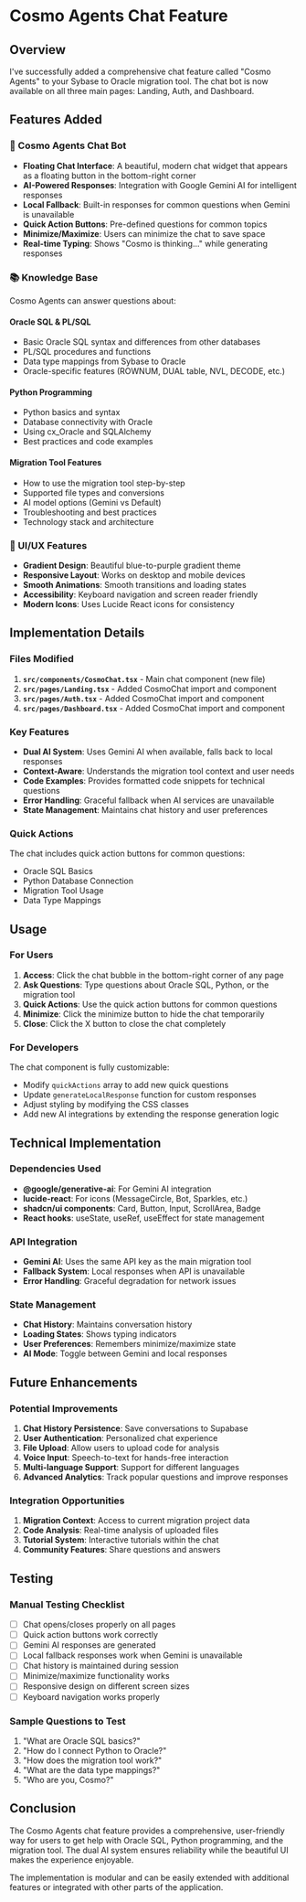 # Cosmo Agents Chat Feature

## Overview
I've successfully added a comprehensive chat feature called "Cosmo Agents" to your Sybase to Oracle migration tool. The chat bot is now available on all three main pages: Landing, Auth, and Dashboard.

## Features Added

### 🤖 Cosmo Agents Chat Bot
- **Floating Chat Interface**: A beautiful, modern chat widget that appears as a floating button in the bottom-right corner
- **AI-Powered Responses**: Integration with Google Gemini AI for intelligent responses
- **Local Fallback**: Built-in responses for common questions when Gemini is unavailable
- **Quick Action Buttons**: Pre-defined questions for common topics
- **Minimize/Maximize**: Users can minimize the chat to save space
- **Real-time Typing**: Shows "Cosmo is thinking..." while generating responses

### 📚 Knowledge Base
Cosmo Agents can answer questions about:

#### Oracle SQL & PL/SQL
- Basic Oracle SQL syntax and differences from other databases
- PL/SQL procedures and functions
- Data type mappings from Sybase to Oracle
- Oracle-specific features (ROWNUM, DUAL table, NVL, DECODE, etc.)

#### Python Programming
- Python basics and syntax
- Database connectivity with Oracle
- Using cx_Oracle and SQLAlchemy
- Best practices and code examples

#### Migration Tool Features
- How to use the migration tool step-by-step
- Supported file types and conversions
- AI model options (Gemini vs Default)
- Troubleshooting and best practices
- Technology stack and architecture

### 🎨 UI/UX Features
- **Gradient Design**: Beautiful blue-to-purple gradient theme
- **Responsive Layout**: Works on desktop and mobile devices
- **Smooth Animations**: Smooth transitions and loading states
- **Accessibility**: Keyboard navigation and screen reader friendly
- **Modern Icons**: Uses Lucide React icons for consistency

## Implementation Details

### Files Modified
1. **`src/components/CosmoChat.tsx`** - Main chat component (new file)
2. **`src/pages/Landing.tsx`** - Added CosmoChat import and component
3. **`src/pages/Auth.tsx`** - Added CosmoChat import and component  
4. **`src/pages/Dashboard.tsx`** - Added CosmoChat import and component

### Key Features
- **Dual AI System**: Uses Gemini AI when available, falls back to local responses
- **Context-Aware**: Understands the migration tool context and user needs
- **Code Examples**: Provides formatted code snippets for technical questions
- **Error Handling**: Graceful fallback when AI services are unavailable
- **State Management**: Maintains chat history and user preferences

### Quick Actions
The chat includes quick action buttons for common questions:
- Oracle SQL Basics
- Python Database Connection
- Migration Tool Usage
- Data Type Mappings

## Usage

### For Users
1. **Access**: Click the chat bubble in the bottom-right corner of any page
2. **Ask Questions**: Type questions about Oracle SQL, Python, or the migration tool
3. **Quick Actions**: Use the quick action buttons for common questions
4. **Minimize**: Click the minimize button to hide the chat temporarily
5. **Close**: Click the X button to close the chat completely

### For Developers
The chat component is fully customizable:
- Modify `quickActions` array to add new quick questions
- Update `generateLocalResponse` function for custom responses
- Adjust styling by modifying the CSS classes
- Add new AI integrations by extending the response generation logic

## Technical Implementation

### Dependencies Used
- **@google/generative-ai**: For Gemini AI integration
- **lucide-react**: For icons (MessageCircle, Bot, Sparkles, etc.)
- **shadcn/ui components**: Card, Button, Input, ScrollArea, Badge
- **React hooks**: useState, useRef, useEffect for state management

### API Integration
- **Gemini AI**: Uses the same API key as the main migration tool
- **Fallback System**: Local responses when API is unavailable
- **Error Handling**: Graceful degradation for network issues

### State Management
- **Chat History**: Maintains conversation history
- **Loading States**: Shows typing indicators
- **User Preferences**: Remembers minimize/maximize state
- **AI Mode**: Toggle between Gemini and local responses

## Future Enhancements

### Potential Improvements
1. **Chat History Persistence**: Save conversations to Supabase
2. **User Authentication**: Personalized chat experience
3. **File Upload**: Allow users to upload code for analysis
4. **Voice Input**: Speech-to-text for hands-free interaction
5. **Multi-language Support**: Support for different languages
6. **Advanced Analytics**: Track popular questions and improve responses

### Integration Opportunities
1. **Migration Context**: Access to current migration project data
2. **Code Analysis**: Real-time analysis of uploaded files
3. **Tutorial System**: Interactive tutorials within the chat
4. **Community Features**: Share questions and answers

## Testing

### Manual Testing Checklist
- [ ] Chat opens/closes properly on all pages
- [ ] Quick action buttons work correctly
- [ ] Gemini AI responses are generated
- [ ] Local fallback responses work when Gemini is unavailable
- [ ] Chat history is maintained during session
- [ ] Minimize/maximize functionality works
- [ ] Responsive design on different screen sizes
- [ ] Keyboard navigation works properly

### Sample Questions to Test
1. "What are Oracle SQL basics?"
2. "How do I connect Python to Oracle?"
3. "How does the migration tool work?"
4. "What are the data type mappings?"
5. "Who are you, Cosmo?"

## Conclusion

The Cosmo Agents chat feature provides a comprehensive, user-friendly way for users to get help with Oracle SQL, Python programming, and the migration tool. The dual AI system ensures reliability while the beautiful UI makes the experience enjoyable.

The implementation is modular and can be easily extended with additional features or integrated with other parts of the application. 